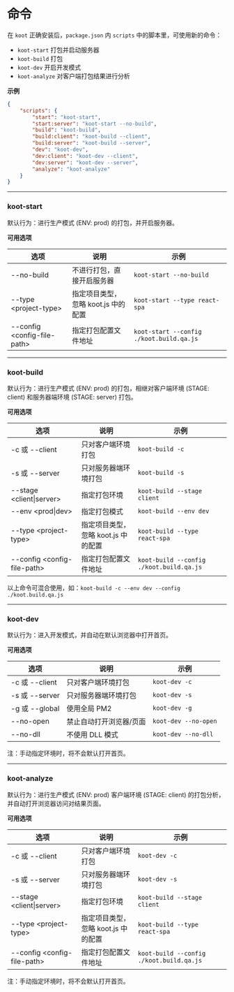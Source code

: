 # 命令

在 `koot` 正确安装后，`package.json` 内 `scripts` 中的脚本里，可使用新的命令：

- `koot-start` 打包并启动服务器
- `koot-build` 打包
- `koot-dev` 开启开发模式
- `koot-analyze` 对客户端打包结果进行分析

**示例**

```json
{
    "scripts": {
        "start": "koot-start",
        "start:server": "koot-start --no-build",
        "build": "koot-build",
        "build:client": "koot-build --client",
        "build:server": "koot-build --server",
        "dev": "koot-dev",
        "dev:client": "koot-dev --client",
        "dev:server": "koot-dev --server",
        "analyze": "koot-analyze"
    }
}
```

---

### koot-start

默认行为：进行生产模式 (ENV: prod) 的打包，并开启服务器。

**可用选项**

| 选项 | 说明 | 示例 |
|-|-|-|
| --no-build | 不进行打包，直接开启服务器 | `koot-start --no-build` |
| --type &lt;project-type&gt; | 指定项目类型，忽略 koot.js 中的配置 | `koot-start --type react-spa` |
| --config &lt;config-file-path&gt; | 指定打包配置文件地址 | `koot-start --config ./koot.build.qa.js` |

---

### koot-build

默认行为：进行生产模式 (ENV: prod) 的打包，相继对客户端环境 (STAGE: client) 和服务器端环境 (STAGE: server) 打包。

**可用选项**

| 选项 | 说明 | 示例 |
|-|-|-|
| -c 或 --client | 只对客户端环境打包 | `koot-build -c` |
| -s 或 --server | 只对服务器端环境打包 | `koot-build -s` |
| --stage &lt;client&#124;server&gt; | 指定打包环境 | `koot-build --stage client` |
| --env &lt;prod&#124;dev&gt; | 指定打包模式 | `koot-build --env dev` |
| --type &lt;project-type&gt; | 指定项目类型，忽略 koot.js 中的配置 | `koot-build --type react-spa` |
| --config &lt;config-file-path&gt; | 指定打包配置文件地址 | `koot-build --config ./koot.build.qa.js` |

以上命令可混合使用，如：`koot-build -c --env dev --config ./koot.build.qa.js`

---

### koot-dev

默认行为：进入开发模式，并自动在默认浏览器中打开首页。

**可用选项**

| 选项 | 说明 | 示例 |
|-|-|-|
| -c 或 --client | 只对客户端环境打包 | `koot-dev -c` |
| -s 或 --server | 只对服务器端环境打包 | `koot-dev -s` |
| -g 或 --global | 使用全局 PM2 | `koot-dev -g` |
| --no-open | 禁止自动打开浏览器/页面 | `koot-dev --no-open` |
| --no-dll | 不使用 DLL 模式 | `koot-dev --no-dll` |

注：手动指定环境时，将不会默认打开首页。

---

### koot-analyze

默认行为：进行生产模式 (ENV: prod) 客户端环境 (STAGE: client) 的打包分析，并自动打开浏览器访问对结果页面。

**可用选项**

| 选项 | 说明 | 示例 |
|-|-|-|
| -c 或 --client | 只对客户端环境打包 | `koot-dev -c` |
| -s 或 --server | 只对服务器端环境打包 | `koot-dev -s` |
| --stage &lt;client&#124;server&gt; | 指定打包环境 | `koot-build --stage client` |
| --type &lt;project-type&gt; | 指定项目类型，忽略 koot.js 中的配置 | `koot-build --type react-spa` |
| --config &lt;config-file-path&gt; | 指定打包配置文件地址 | `koot-build --config ./koot.build.qa.js` |

注：手动指定环境时，将不会默认打开首页。
